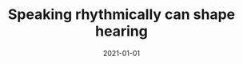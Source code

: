 ---
title: "Speaking rhythmically can shape hearing"
collection: publications
permalink: /publication/2021_speaking-rhythmically-can-shape-hearing
date: 2021-01-01
year: 2021
venue: 'Nature Human Behaviour'
authors: 'Assaneo MF, Rimmele JM, Perl YS, Poeppel D'
number: '172'
citation: 'Assaneo MF, Rimmele JM, Perl YS, Poeppel D (2021). Speaking rhythmically can shape hearing. Nature Human Behaviour.'
category: 'article'
---